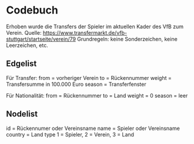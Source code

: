 # Codebuch

Erhoben wurde die Transfers der Spieler im aktuellen Kader des VfB zum Verein.
Quelle: https://www.transfermarkt.de/vfb-stuttgart/startseite/verein/79
Grundregeln: keine Sonderzeichen, keine Leerzeichen, etc.

## Edgelist

Für Transfer:
from = vorheriger Verein
to = Rückennummer
weight = Transfersumme in 100.000 Euro
season = Transferfenster

Für Nationalität:
from = Rückennummer
to = Land
weight = 0
season = leer


## Nodelist
id = Rückennumer oder Vereinsname
name = Spieler oder Vereinsname
country = Land
type 1 = Spieler, 2 = Verein, 3 = Land
